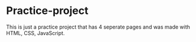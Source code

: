 # Practice-project
This is just a  practice project that has 4 seperate pages and was made with HTML, CSS, JavaScript.
